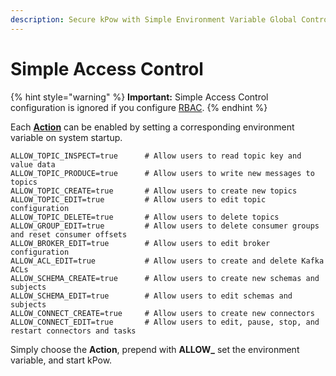 ```yaml
---
description: Secure kPow with Simple Environment Variable Global Controls
---
```


# Simple Access Control

{% hint style="warning" %}
**Important:** Simple Access Control configuration is ignored if you configure [RBAC](role-based-access-control.md).
{% endhint %}

Each [**Action**](overview.md#user-actions) can be enabled by setting a corresponding environment variable on system startup.

```
ALLOW_TOPIC_INSPECT=true      # Allow users to read topic key and value data
ALLOW_TOPIC_PRODUCE=true      # Allow users to write new messages to topics
ALLOW_TOPIC_CREATE=true       # Allow users to create new topics
ALLOW_TOPIC_EDIT=true         # Allow users to edit topic configuration
ALLOW_TOPIC_DELETE=true       # Allow users to delete topics
ALLOW_GROUP_EDIT=true         # Allow users to delete consumer groups and reset consumer offsets
ALLOW_BROKER_EDIT=true        # Allow users to edit broker configuration
ALLOW_ACL_EDIT=true           # Allow users to create and delete Kafka ACLs
ALLOW_SCHEMA_CREATE=true      # Allow users to create new schemas and subjects
ALLOW_SCHEMA_EDIT=true        # Allow users to edit schemas and subjects
ALLOW_CONNECT_CREATE=true     # Allow users to create new connectors
ALLOW_CONNECT_EDIT=true       # Allow users to edit, pause, stop, and restart connectors and tasks
```

Simply choose the **Action**, prepend with **ALLOW\_**  set the environment variable, and start kPow.
